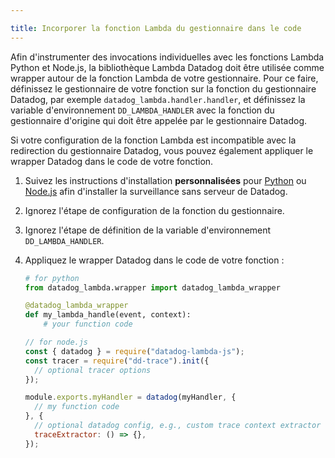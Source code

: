 ```yaml
---

title: Incorporer la fonction Lambda du gestionnaire dans le code
---
```


Afin d'instrumenter des invocations individuelles avec les fonctions Lambda Python et Node.js, la bibliothèque Lambda Datadog doit être utilisée comme wrapper autour de la fonction Lambda de votre gestionnaire. Pour ce faire, définissez le gestionnaire de votre fonction sur la fonction du gestionnaire Datadog, par exemple `datadog_lambda.handler.handler`, et définissez la variable d'environnement `DD_LAMBDA_HANDLER` avec la fonction du gestionnaire d'origine qui doit être appelée par le gestionnaire Datadog.

Si votre configuration de la fonction Lambda est incompatible avec la redirection du gestionnaire Datadog, vous pouvez également appliquer le wrapper Datadog dans le code de votre fonction.

1. Suivez les instructions d'installation **personnalisées** pour [Python][1] ou [Node.js][2] afin d'installer la surveillance sans serveur de Datadog.
2. Ignorez l'étape de configuration de la fonction du gestionnaire.
3. Ignorez l'étape de définition de la variable d'environnement `DD_LAMBDA_HANDLER`.
4. Appliquez le wrapper Datadog dans le code de votre fonction :
    ```python
    # for python
    from datadog_lambda.wrapper import datadog_lambda_wrapper

    @datadog_lambda_wrapper
    def my_lambda_handle(event, context):
        # your function code
    ```

    ```js
    // for node.js
    const { datadog } = require("datadog-lambda-js");
    const tracer = require("dd-trace").init({
      // optional tracer options
    });

    module.exports.myHandler = datadog(myHandler, {
      // my function code
    }, {
      // optional datadog config, e.g., custom trace context extractor
      traceExtractor: () => {},
    });
    ```

[1]: /fr/serverless/installation/python?tab=custom
[2]: /fr/serverless/installation/nodejs?tab=custom
